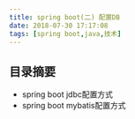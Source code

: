 ```yaml
---
title: spring boot(二) 配置DB
date: 2018-07-30 17:17:08
tags: [spring boot,java,技术]
---
```


## 目录摘要

* spring boot jdbc配置方式
* spring boot mybatis配置方式